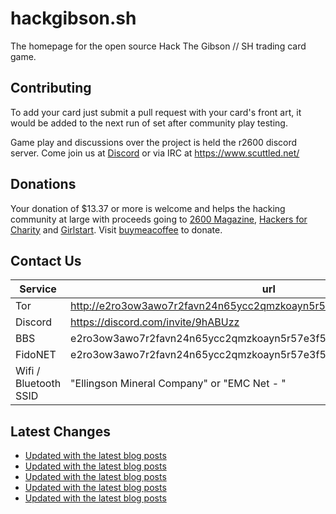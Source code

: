 # hackgibson.sh
The homepage for the open source Hack The Gibson // SH trading card game.


## Contributing

To add your card just submit a pull request with your card's front art, it would be added to the next run of set after community play testing.

Game play and discussions over the project is held the r2600 discord server. Come join us at [Discord](https://discord.com/invite/9hABUzz) or via IRC at https://www.scuttled.net/


## Donations

Your donation of $13.37 or more is welcome and helps the hacking community at large with proceeds going to [2600 Magazine](https://2600.com/), [Hackers for Charity](https://hackersforcharity.org) and [Girlstart](https://girlstart.org).  Visit [buymeacoffee](https://www.buymeacoffee.com/hackgibson.sh) to donate.


## Contact Us

Service | url
-|-
Tor | http://e2ro3ow3awo7r2favn24n65ycc2qmzkoayn5r57e3f56nvjwdcgg32ad.onion
Discord | https://discord.com/invite/9hABUzz
BBS | e2ro3ow3awo7r2favn24n65ycc2qmzkoayn5r57e3f56nvjwdcgg32ad.onion:23
FidoNET | e2ro3ow3awo7r2favn24n65ycc2qmzkoayn5r57e3f56nvjwdcgg32ad.onion:24554
Wifi / Bluetooth SSID | "Ellingson Mineral Company" or "EMC Net - <fidonet address>"

## Latest Changes
<!-- BLOG-POST-LIST:START -->
- [Updated with the latest blog posts](https://github.com/DFW2600/hackgibson.sh/commit/dd4f648fd96e2523a2fae0bcef05a9ba89d8cd98)
- [Updated with the latest blog posts](https://github.com/DFW2600/hackgibson.sh/commit/ea7bd14fe8cd421eac42628b0e8b0e2a87bec9db)
- [Updated with the latest blog posts](https://github.com/DFW2600/hackgibson.sh/commit/2bcb33bbc83c86d9425618036d6b05e4f1c3f427)
- [Updated with the latest blog posts](https://github.com/DFW2600/hackgibson.sh/commit/65261aae02cc13490b19da8838c3a4c0a598b1f5)
- [Updated with the latest blog posts](https://github.com/DFW2600/hackgibson.sh/commit/edff8456b5e7005a4f2f2f7b51447045c8171342)
<!-- BLOG-POST-LIST:END -->
